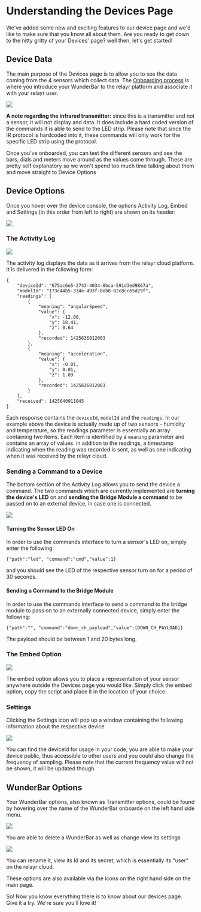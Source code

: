 # Understanding the Devices Page

We've added some new and exciting features to our device page and we'd like to make sure that you know all about them. Are you ready to get down to the nitty gritty of your Devices' page? well then, let's get started!

## Device Data

The main purpose of the Devices page is to allow you to see the data coming from the 4 sensors which collect data. The [Onboarding process](https://developer.relayr.io/documents/Welcome/OnBoarding) is where you introduce your WunderBar to the relayr platform and associate it with your relayr user. 

![](assets/DevicePage.png)

**A note regarding the infrared transmitter:** since this is a transmitter and not a sensor, it will not display and data. It does include a hard coded version of the commands it is able to send to the LED strip. Please note that since the IR protocol is hardcoded into it, these commands will only work for the specific LED strip using the protocol. 

Once you've onboarded, you can test the different sensors and see the bars, dials and meters move around as the values come through. These are pretty self explanatory so we won't spend too much time talking about them and move straight to Device Options 

## Device Options

Once you hover over the device console, the options Activity Log, Embed and Settings (in this order from left to right) are shown on its header:

![](assets/Options.png)

### The Activity Log 

![](assets/Activity.png)

The activity log displays the data as it arrives from the relayr cloud platform. It is delivered in the following form:


	{
	    "deviceId": "675ac6e5-2743-4034-8bca-591d3ed9867a",
	    "modelId": "173c44b5-334e-493f-8eb8-82c8cc65d29f",
	    "readings": [
	        {
	            "meaning": "angularSpeed",
	            "value": {
	                "x": -12.08,
	                "y": 18.41,
	                "z": 0.64
	            },
	            "recorded": 1425636812003
	        },
	        {
	            "meaning": "acceleration",
	            "value": {
	                "x": -0.01,
	                "y": 0.01,
	                "z": 1.03
	            },
	            "recorded": 1425636812003
	        }
	    ],
	    "received": 1425640911045
	}
	
Each response contains the `deviceId`, `modelId` and the `readings`. In our example above the device is actually made up of two sensors - humidity and temperature, so the readings parameter is essentially an array containing two items. Each item is identified by a `meaning` parameter and contains an array of values.
in addition to the readings, a timestamp indicating when the reading was recorded is sent, as well as one indicating when it was received by the relayr cloud.

### Sending a Command to a Device

The bottom section of the Activity Log allows you to send the device a command. The two commands which are currently implemented are **turning the device's LED** on and **sending the Bridge Module a command** to be passed on to an external device, in case one is connected.

![](assets/cmd.png)

#### Turning the Sensor LED On

In order to use the commands interface to turn a sensor's LED on, simply enter the following: 

	{"path":"led", "command":"cmd","value":1} 

and you should see the LED of the respective sensor turn on for a period of 30 seconds.	

#### Sending a Command to the Bridge Module

In order to use the commands interface to send a command to the bridge module to pass on to an externally connected device, simply enter the following: 

	{"path":"", "command":"down_ch_payload","value":[DOWN_CH_PAYLOAD]} 

The payload should be between 1 and 20 bytes long.


### The Embed Option

![](assets/embed.png)

The embed option allows you to place a representation of your sensor anywhere outside the Devices page you would like. Simply click the embed option, copy the script and place it in the location of your choice.

### Settings

Clicking the Settings icon will pop up a window containing the following information about the respective device

![](assets/settings.png)

You can find the deviceId for usage in your code, you are able to make your device public, thus accessible to other users and you could also change the frequency of sampling. Please note that the current frequency value will not be shown, it will be updated though.

## WunderBar Options

Your WunderBar options, also known as Transmitter options, could be found by hovering over the name of the WunderBar onboarde on the left hand side menu.

![](assets/transmitter.png) 

You are able to delete a WunderBar as well as change view its settings

![](assets/TransmitterSettings.png)

You can rename it, view its Id and its secret, which is essentially its "user" on the relayr cloud.

These options are also available via the icons on the right hand side on the main page.


So! Now you know everything there is to know about our devices page. Give it a try. We're sure you'll love it!

